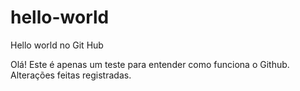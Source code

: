 # hello-world
Hello world no Git Hub

Olá!
Este é apenas um teste para entender como funciona o Github.
Alterações feitas registradas.
